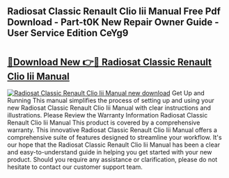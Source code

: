 ## Radiosat Classic Renault Clio Iii Manual Free Pdf Download - Part-t0K New Repair Owner Guide - User Service Edition CeYg9

# <h2><a href="http://bc97157.oget.top/?id=Radiosat+Classic+Renault+Clio+Iii+Manual">🔗Download New 👉🔴 Radiosat Classic Renault Clio Iii Manual</a></h2>

[![Radiosat Classic Renault Clio Iii Manual new download](https://i.imgur.com/5g1atiW.png)](http://bc97157.oget.top/?id=Radiosat+Classic+Renault+Clio+Iii+Manual)
Get Up and Running This manual simplifies the process of setting up and using your new Radiosat Classic Renault Clio Iii Manual with clear instructions and illustrations. Please Review the Warranty Information Radiosat Classic Renault Clio Iii Manual This product is covered by a comprehensive warranty. This innovative Radiosat Classic Renault Clio Iii Manual offers a comprehensive suite of features designed to streamline your workflow. It's our hope that the Radiosat Classic Renault Clio Iii Manual has been a clear and easy-to-understand guide in helping you get started with your new product. Should you require any assistance or clarification, please do not hesitate to contact our customer support team.
